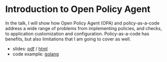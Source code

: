 # Introduction to Open Policy Agent

In the talk, I will show how Open Policy Agent (OPA) and policy-as-a-code address a wide range of problems from implementing policies, and checks, to application customization and configuration. Policy-as-a-code has benefits, but also limitations that I am going to cover as well.

- slides: [pdf](slides/index.pdf) / [html](slides/)
- code example: [golang](https://github.com/wojciech12/talk_policies_for_your_apps_with_OpenPolicyAgent/tree/master/example)
